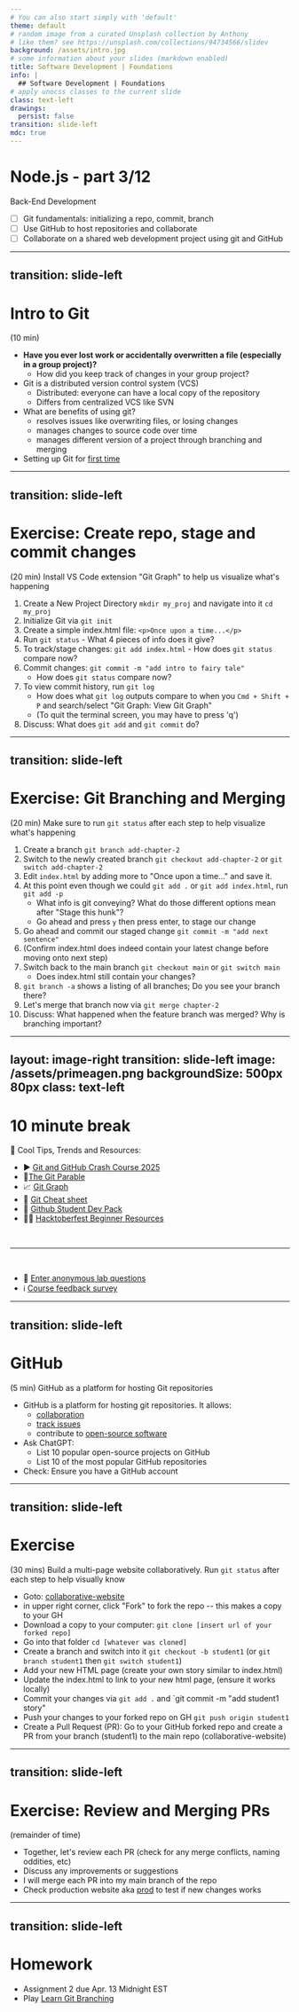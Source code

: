 ```yaml
---
# You can also start simply with 'default'
theme: default
# random image from a curated Unsplash collection by Anthony
# like them? see https://unsplash.com/collections/94734566/slidev
background: /assets/intro.jpg
# some information about your slides (markdown enabled)
title: Software Development | Foundations
info: |
  ## Software Development | Foundations
# apply unocss classes to the current slide
class: text-left
drawings:
  persist: false
transition: slide-left
mdc: true
---
```


# Node.js - part 3/12
Back-End Development
- [ ] Git fundamentals: initializing a repo, commit, branch
- [ ] Use GitHub to host repositories and collaborate
- [ ] Collaborate on a shared web development project using git and GitHub

<div class="abs-br m-6 text-xl">
  <a href="https://github.com/slidevjs/slidev" target="_blank" class="slidev-icon-btn">
    <carbon:logo-github />
  </a>
</div>

<!--
TODO: fill in anchor href above to point to github repo for these slides
-->

---
transition: slide-left
---

# Intro to Git
(10 min) 

- **Have you ever lost work or accidentally overwritten a file (especially in a group project)?**
   - How did you keep track of changes in your group project?
- Git is a distributed version control system (VCS)
   - Distributed: everyone can have a local copy of the repository
   - Differs from centralized VCS like SVN
- What are benefits of using git?
   - resolves issues like overwriting files, or losing changes
   - manages changes to source code over time
   - manages different version of a project through branching and merging
- Setting up Git for [first time](https://www.freecodecamp.org/news/learn-git-basics/#heading-how-to-configure-your-identity-in-git)

<!--
-->

---
transition: slide-left
---

# Exercise: Create repo, stage and commit changes
(20 min) Install VS Code extension "Git Graph" to help us visualize what's happening

1. Create a New Project Directory `mkdir my_proj` and navigate into it `cd my_proj` 
1. Initialize Git via `git init`
1. Create a simple index.html file: `<p>Once upon a time...</p>`
1. Run `git status` - What 4 pieces of info does it give?
1. To track/stage changes: `git add index.html` - How does `git status` compare now?
1. Commit changes: `git commit -m "add intro to fairy tale"`
   - How does `git status` compare now?
1. To view commit history, run `git log`
   - How does what `git log` outputs compare to when you `Cmd + Shift + P` and search/select "Git Graph: View Git Graph" 
   - (To quit the terminal screen, you may have to press 'q')
1. Discuss: What does `git add` and `git commit` do?

<!--
-->

---
transition: slide-left
---

# Exercise: Git Branching and Merging
(20 min) Make sure to run `git status` after each step to help visualize what's happening
 
1. Create a branch `git branch add-chapter-2`
1. Switch to the newly created branch `git checkout add-chapter-2` or `git switch add-chapter-2`
1. Edit `index.html` by adding more to "Once upon a time..." and save it.
1. At this point even though we could `git add .` or `git add index.html`, run `git add -p`
   - What info is git conveying? What do those different options mean after "Stage this hunk"?
   - Go ahead and press `y` then press enter, to stage our change 
1. Go ahead and commit our staged change `git commit -m "add next sentence"`
1. (Confirm index.html does indeed contain your latest change before moving onto next step)
1. Switch back to the main branch `git checkout main` or `git switch main`
   - Does index.html still contain your changes? 
1. `git branch -a` shows a listing of all branches; Do you see your branch there?
1. Let's merge that branch now via `git merge chapter-2`
1. Discuss: What happened when the feature branch was merged? Why is branching important?

<!--
-->

---
layout: image-right
transition: slide-left
image: /assets/primeagen.png
backgroundSize: 500px 80px
class: text-left
---

# 10 minute break

🍦 Cool Tips, Trends and Resources:

- ▶️ [Git and GitHub Crash Course 2025](https://www.youtube.com/watch?v=vA5TTz6BXhY)
- 🐺[The Git Parable](https://tom.preston-werner.com/2009/05/19/the-git-parable.html)
- 📈 [Git Graph](https://marketplace.visualstudio.com/items?itemName=mhutchie.git-graph)
- 🎲 [Git Cheat sheet](https://github.com/arslanbilal/git-cheat-sheet)
- 🎒 [Github Student Dev Pack](https://education.github.com/pack)
- 🧑‍💻 [Hacktoberfest Beginner Resources](https://hacktoberfest.com/participation/#beginner-resources)

<br>
<hr>
<br>

- 🧪 [Enter anonymous lab questions](https://docs.google.com/forms/d/e/1FAIpQLSevvGARdHQikso-uLqFCO481MABKE5HofuSrlzEPMNQ2ZLykw/viewform?usp=dialog)
- ℹ️ [Course feedback survey](https://circuitstream.typeform.com/to/ZoyYk7px#course_id=SoftwareAN&instructor=9514)

<!-- 
- take attendance
-->

---
transition: slide-left
---

# GitHub
(5 min) GitHub as a platform for hosting Git repositories

- GitHub is a platform for hosting git repositories.  It allows:
   - [collaboration](https://github.com/facebook/react/pull/32813)
   - [track issues](https://github.com/facebook/react/issues)
   - contribute to [open-source software](https://www.freecodecamp.org/news/how-to-contribute-to-open-source-handbook/)
- Ask ChatGPT: 
   - List 10 popular open-source projects on GitHub
   - List 10 of the most popular GitHub repositories
- Check: Ensure you have a GitHub account

<!--
-->

---
transition: slide-left
---

# Exercise
(30 mins) Build a multi-page website collaboratively. Run `git status` after each step to help visually know

- Goto: [collaborative-website](https://github.com/avcoder/collaborative-website)
- in upper right corner, click "Fork" to fork the repo -- this makes a copy to your GH
- Download a copy to your computer: `git clone [insert url of your forked repo]`
- Go into that folder `cd [whatever was cloned]`
- Create a branch and switch into it `git checkout -b student1` (or `git branch student1` then `git switch student1`)
- Add your new HTML page (create your own story similar to index.html)
- Update the index.html to link to your new html page, (ensure it works locally)
- Commit your changes via `git add .` and `git commit -m "add student1 story"
- Push your changes to your forked repo on GH `git push origin student1`
- Create a Pull Request (PR): Go to your GitHub forked repo and create a PR from your branch (student1) to the main repo (collaborative-website)

---
transition: slide-left
---

# Exercise: Review and Merging PRs
(remainder of time) 

- Together, let's review each PR (check for any merge conflicts, naming oddities, etc)
- Discuss any improvements or suggestions
- I will merge each PR into my main branch of the repo 
- Check production website aka [prod](https://story123.netlify.app/) to test if new changes works


---
transition: slide-left
---

# Homework

- Assignment 2 due Apr. 13 Midnight EST
- Play [Learn Git Branching](https://learngitbranching.js.org/)